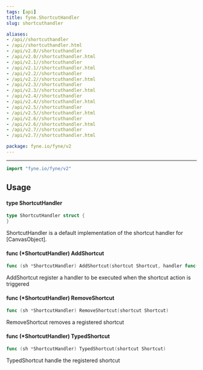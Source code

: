 ```yaml
---
tags: [api]
title: fyne.ShortcutHandler
slug: shortcuthandler

aliases:
- /api//shortcuthandler
- /api//shortcuthandler.html
- /api/v2.0//shortcuthandler
- /api/v2.0//shortcuthandler.html
- /api/v2.1//shortcuthandler
- /api/v2.1//shortcuthandler.html
- /api/v2.2//shortcuthandler
- /api/v2.2//shortcuthandler.html
- /api/v2.3//shortcuthandler
- /api/v2.3//shortcuthandler.html
- /api/v2.4//shortcuthandler
- /api/v2.4//shortcuthandler.html
- /api/v2.5//shortcuthandler
- /api/v2.5//shortcuthandler.html
- /api/v2.6//shortcuthandler
- /api/v2.6//shortcuthandler.html
- /api/v2.7//shortcuthandler
- /api/v2.7//shortcuthandler.html

package: fyne.io/fyne/v2
---
```



---
```go
import "fyne.io/fyne/v2"
```

## Usage

#### type ShortcutHandler

```go
type ShortcutHandler struct {
}
```

ShortcutHandler is a default implementation of the shortcut handler for [CanvasObject].

#### func (*ShortcutHandler) AddShortcut

```go
func (sh *ShortcutHandler) AddShortcut(shortcut Shortcut, handler func(shortcut Shortcut))
```
AddShortcut register a handler to be executed when the shortcut action is triggered

#### func (*ShortcutHandler) RemoveShortcut

```go
func (sh *ShortcutHandler) RemoveShortcut(shortcut Shortcut)
```
RemoveShortcut removes a registered shortcut

#### func (*ShortcutHandler) TypedShortcut

```go
func (sh *ShortcutHandler) TypedShortcut(shortcut Shortcut)
```
TypedShortcut handle the registered shortcut
